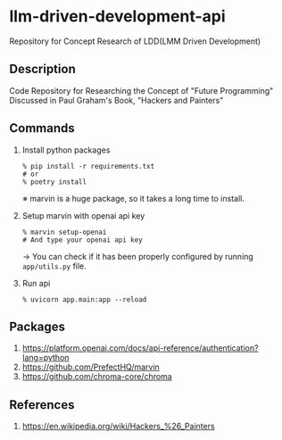 # llm-driven-development-api

Repository for Concept Research of LDD(LMM Driven Development)

## Description

Code Repository for Researching the Concept of "Future Programming" Discussed in Paul Graham's Book, "Hackers and Painters"

## Commands

1. Install python packages

    ``` shell
    % pip install -r requirements.txt
    # or
    % poetry install
    ```

    ※ marvin is a huge package, so it takes a long time to install.

2. Setup marvin with openai api key

    ``` shell
    % marvin setup-openai
    # And type your openai api key
    ```

    -> You can check if it has been properly configured by running `app/utils.py` file.

3. Run api

    ```shell
    % uvicorn app.main:app --reload
    ```

## Packages

1. <https://platform.openai.com/docs/api-reference/authentication?lang=python>
2. <https://github.com/PrefectHQ/marvin>
3. <https://github.com/chroma-core/chroma>

## References

1. <https://en.wikipedia.org/wiki/Hackers_%26_Painters>

